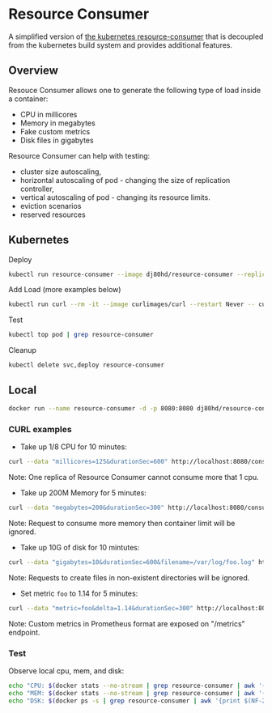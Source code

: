 # Resource Consumer

A simplified version of [the kubernetes resource-consumer](https://github.com/kubernetes/kubernetes/tree/master/test/images/resource-consumer) that is decoupled from the kubernetes build system and provides additional features.

## Overview

Resouce Consumer allows one to generate the following type of load inside a container:
- CPU in millicores
- Memory in megabytes
- Fake custom metrics
- Disk files in gigabytes

Resource Consumer can help with testing:
- cluster size autoscaling,
- horizontal autoscaling of pod - changing the size of replication controller,
- vertical autoscaling of pod - changing its resource limits.
- eviction scenarios
- reserved resources

## Kubernetes

Deploy 
```bash
kubectl run resource-consumer --image dj80hd/resource-consumer --replicas 2 --expose --port 8080
```

Add Load (more examples below)
```bash
kubectl run curl --rm -it --image curlimages/curl --restart Never -- curl --data "megabytes=200&durationSec=300" resource-consumer:8080/consume-mem
```

Test
```bash
kubectl top pod | grep resource-consumer
```

Cleanup
```
kubectl delete svc,deploy resource-consumer
```

## Local

```bash
docker run --name resource-consumer -d -p 8080:8080 dj80hd/resource-consumer
```

### CURL examples

* Take up 1/8 CPU for 10 minutes:
```bash
curl --data "millicores=125&durationSec=600" http://localhost:8080/consume-cpu
```
Note: One replica of Resource Consumer cannot consume more that 1 cpu.

* Take up 200M Memory for 5 minutes:
```bash
curl --data "megabytes=200&durationSec=300" http://localhost:8080/consume-mem
```
Note: Request to consume more memory then container limit will be ignored.

* Take up 10G of disk for 10 mintutes:
```bash
curl --data "gigabytes=10&durationSec=600&filename=/var/log/foo.log" http://localhost:8080/consume-disk
```
Note: Requests to create files in non-existent directories will be ignored.

* Set metric `foo` to 1.14 for 5 minutes:
```bash
curl --data "metric=foo&delta=1.14&durationSec=300" http://localhost:8080/bump-metric
```
Note: Custom metrics in Prometheus format are exposed on "/metrics" endpoint.

### Test

Observe local cpu, mem, and disk:
```bash
echo "CPU: $(docker stats --no-stream | grep resource-consumer | awk '{print $3}')" && \
echo "MEM: $(docker stats --no-stream | grep resource-consumer | awk '{print $4,$5,$6}' | tr -d ' ')" && \
echo "DSK: $(docker ps -s | grep resource-consumer | awk '{print $(NF-2),$(NF-1),$NF}')"
```
